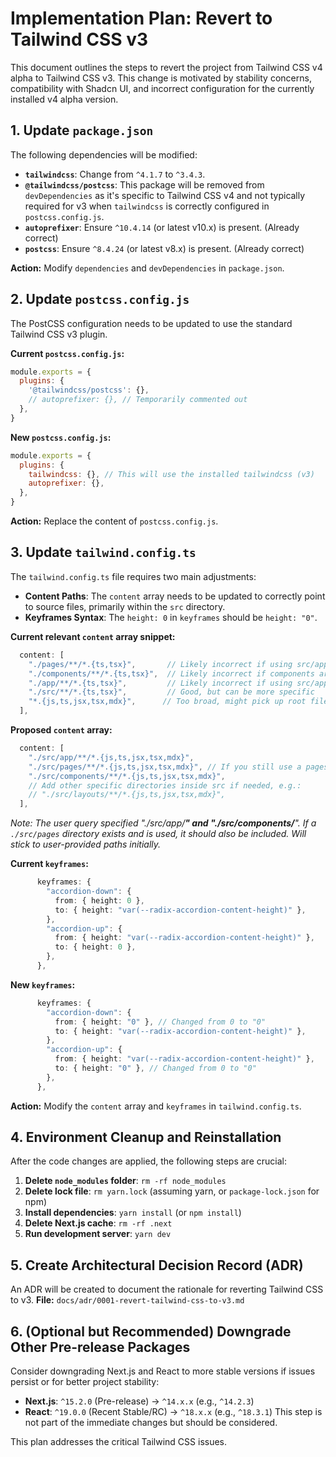 # Implementation Plan: Revert to Tailwind CSS v3

This document outlines the steps to revert the project from Tailwind CSS v4 alpha to Tailwind CSS v3. This change is motivated by stability concerns, compatibility with Shadcn UI, and incorrect configuration for the currently installed v4 alpha version.

## 1. Update `package.json`

The following dependencies will be modified:

-   **`tailwindcss`**: Change from `^4.1.7` to `^3.4.3`.
-   **`@tailwindcss/postcss`**: This package will be removed from `devDependencies` as it's specific to Tailwind CSS v4 and not typically required for v3 when `tailwindcss` is correctly configured in `postcss.config.js`.
-   **`autoprefixer`**: Ensure `^10.4.14` (or latest v10.x) is present. (Already correct)
-   **`postcss`**: Ensure `^8.4.24` (or latest v8.x) is present. (Already correct)

**Action:**
Modify `dependencies` and `devDependencies` in `package.json`.

## 2. Update `postcss.config.js`

The PostCSS configuration needs to be updated to use the standard Tailwind CSS v3 plugin.

**Current `postcss.config.js`:**
```javascript
module.exports = {
  plugins: {
    '@tailwindcss/postcss': {},
    // autoprefixer: {}, // Temporarily commented out
  },
}
```

**New `postcss.config.js`:**
```javascript
module.exports = {
  plugins: {
    tailwindcss: {}, // This will use the installed tailwindcss (v3)
    autoprefixer: {},
  },
}
```
**Action:**
Replace the content of `postcss.config.js`.

## 3. Update `tailwind.config.ts`

The `tailwind.config.ts` file requires two main adjustments:

-   **Content Paths**: The `content` array needs to be updated to correctly point to source files, primarily within the `src` directory.
-   **Keyframes Syntax**: The `height: 0` in `keyframes` should be `height: "0"`.

**Current relevant `content` array snippet:**
```typescript
  content: [
    "./pages/**/*.{ts,tsx}",       // Likely incorrect if using src/app
    "./components/**/*.{ts,tsx}",  // Likely incorrect if components are in src/components
    "./app/**/*.{ts,tsx}",         // Likely incorrect if using src/app
    "./src/**/*.{ts,tsx}",         // Good, but can be more specific
    "*.{js,ts,jsx,tsx,mdx}",      // Too broad, might pick up root files unnecessarily
  ],
```

**Proposed `content` array:**
```typescript
  content: [
    "./src/app/**/*.{js,ts,jsx,tsx,mdx}",
    "./src/pages/**/*.{js,ts,jsx,tsx,mdx}", // If you still use a pages directory inside src
    "./src/components/**/*.{js,ts,jsx,tsx,mdx}",
    // Add other specific directories inside src if needed, e.g.:
    // "./src/layouts/**/*.{js,ts,jsx,tsx,mdx}",
  ],
```
*Note: The user query specified "./src/app/**" and "./src/components/**". If a `./src/pages` directory exists and is used, it should also be included. Will stick to user-provided paths initially.*

**Current `keyframes`:**
```typescript
      keyframes: {
        "accordion-down": {
          from: { height: 0 },
          to: { height: "var(--radix-accordion-content-height)" },
        },
        "accordion-up": {
          from: { height: "var(--radix-accordion-content-height)" },
          to: { height: 0 },
        },
      },
```

**New `keyframes`:**
```typescript
      keyframes: {
        "accordion-down": {
          from: { height: "0" }, // Changed from 0 to "0"
          to: { height: "var(--radix-accordion-content-height)" },
        },
        "accordion-up": {
          from: { height: "var(--radix-accordion-content-height)" },
          to: { height: "0" }, // Changed from 0 to "0"
        },
      },
```
**Action:**
Modify the `content` array and `keyframes` in `tailwind.config.ts`.

## 4. Environment Cleanup and Reinstallation

After the code changes are applied, the following steps are crucial:

1.  **Delete `node_modules` folder**: `rm -rf node_modules`
2.  **Delete lock file**: `rm yarn.lock` (assuming yarn, or `package-lock.json` for npm)
3.  **Install dependencies**: `yarn install` (or `npm install`)
4.  **Delete Next.js cache**: `rm -rf .next`
5.  **Run development server**: `yarn dev`

## 5. Create Architectural Decision Record (ADR)

An ADR will be created to document the rationale for reverting Tailwind CSS to v3.
**File:** `docs/adr/0001-revert-tailwind-css-to-v3.md`

## 6. (Optional but Recommended) Downgrade Other Pre-release Packages

Consider downgrading Next.js and React to more stable versions if issues persist or for better project stability:
-   **Next.js**: `^15.2.0` (Pre-release) -> `^14.x.x` (e.g., `^14.2.3`)
-   **React**: `^19.0.0` (Recent Stable/RC) -> `^18.x.x` (e.g., `^18.3.1`)
This step is not part of the immediate changes but should be considered.

This plan addresses the critical Tailwind CSS issues. 